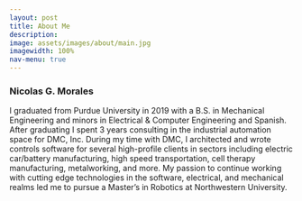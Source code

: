 ```yaml
---
layout: post
title: About Me
description:
image: assets/images/about/main.jpg
imagewidth: 100%
nav-menu: true
---
```


### Nicolas G. Morales

I graduated from Purdue University in 2019 with a B.S. in Mechanical Engineering and minors in Electrical & Computer Engineering and Spanish. After graduating I spent 3 years consulting in the industrial automation space for DMC, Inc. During my time with DMC, I architected and wrote controls software for several high-profile clients in sectors including electric car/battery manufacturing, high speed transportation, cell therapy manufacturing, metalworking, and more. My passion to continue working with cutting edge technologies in the software, electrical, and mechanical realms led me to pursue a Master’s in Robotics at Northwestern University.
